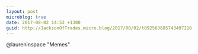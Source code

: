 ```yaml
---
layout: post
microblog: true
date: 2017-08-02 14:53 +1300
guid: http://JacksonOfTrades.micro.blog/2017/08/02/t892563885743497216.html
---
```

@laureninspace "Memes"
